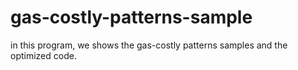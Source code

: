 # gas-costly-patterns-sample

in this program, we shows the gas-costly patterns samples and the optimized code.
